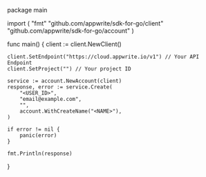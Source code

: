 package main

import (
    "fmt"
    "github.com/appwrite/sdk-for-go/client"
    "github.com/appwrite/sdk-for-go/account"
)

func main() {
    client := client.NewClient()

    client.SetEndpoint("https://cloud.appwrite.io/v1") // Your API Endpoint
    client.SetProject("") // Your project ID

    service := account.NewAccount(client)
    response, error := service.Create(
        "<USER_ID>",
        "email@example.com",
        "",
        account.WithCreateName("<NAME>"),
    )

    if error != nil {
        panic(error)
    }

    fmt.Println(response)
}
